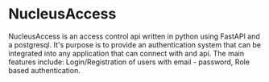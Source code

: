 # NucleusAccess
NucleusAccess is an access control api written in python using FastAPI and a postgresql. It's purpose is to provide an authentication system that can be integrated into any application that can connect with and api. The main features include: Login/Registration of users with email - password, Role based authentication.
